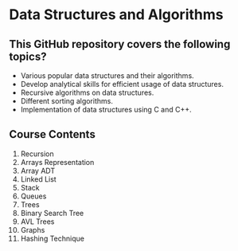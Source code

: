 # Data Structures and Algorithms

## This GitHub repository covers the following topics?

- Various popular data structures and their algorithms.
- Develop analytical skills for efficient usage of data structures.
- Recursive algorithms on data structures.
- Different sorting algorithms.
- Implementation of data structures using C and C++.

## Course Contents

1. Recursion
2. Arrays Representation
3. Array ADT
4. Linked List
5. Stack
6. Queues
7. Trees
8. Binary Search Tree
9. AVL Trees
10. Graphs
11. Hashing Technique
